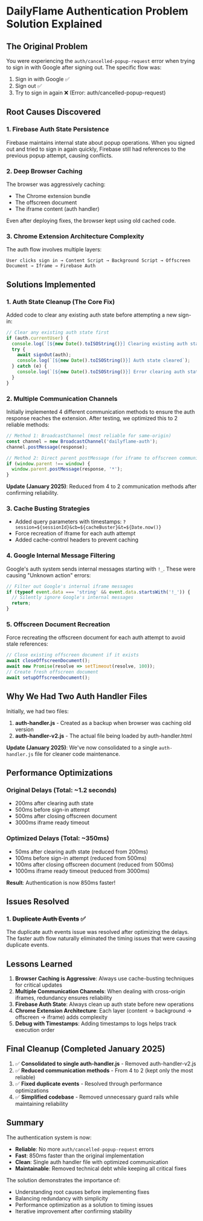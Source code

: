 # DailyFlame Authentication Problem Solution Explained

## The Original Problem

You were experiencing the `auth/cancelled-popup-request` error when trying to sign in with Google after signing out. The specific flow was:
1. Sign in with Google ✅
2. Sign out ✅  
3. Try to sign in again ❌ (Error: auth/cancelled-popup-request)

## Root Causes Discovered

### 1. **Firebase Auth State Persistence**
Firebase maintains internal state about popup operations. When you signed out and tried to sign in again quickly, Firebase still had references to the previous popup attempt, causing conflicts.

### 2. **Deep Browser Caching**
The browser was aggressively caching:
- The Chrome extension bundle
- The offscreen document
- The iframe content (auth handler)

Even after deploying fixes, the browser kept using old cached code.

### 3. **Chrome Extension Architecture Complexity**
The auth flow involves multiple layers:
```
User clicks sign in → Content Script → Background Script → Offscreen Document → Iframe → Firebase Auth
```

## Solutions Implemented

### 1. **Auth State Cleanup (The Core Fix)**
Added code to clear any existing auth state before attempting a new sign-in:

```javascript
// Clear any existing auth state first
if (auth.currentUser) {
  console.log(`[${new Date().toISOString()}] Clearing existing auth state before sign-in`);
  try {
    await signOut(auth);
    console.log(`[${new Date().toISOString()}] Auth state cleared`);
  } catch (e) {
    console.log(`[${new Date().toISOString()}] Error clearing auth state:`, e);
  }
}
```

### 2. **Multiple Communication Channels**
Initially implemented 4 different communication methods to ensure the auth response reaches the extension. After testing, we optimized this to 2 reliable methods:

```javascript
// Method 1: BroadcastChannel (most reliable for same-origin)
const channel = new BroadcastChannel('dailyflame-auth');
channel.postMessage(response);

// Method 2: Direct parent postMessage (for iframe to offscreen communication)
if (window.parent !== window) {
  window.parent.postMessage(response, '*');
}
```

**Update (January 2025)**: Reduced from 4 to 2 communication methods after confirming reliability.

### 3. **Cache Busting Strategies**
- Added query parameters with timestamps: `?session=${sessionId}&cb=${cacheBuster}&t=${Date.now()}`
- Force recreation of iframe for each auth attempt
- Added cache-control headers to prevent caching

### 4. **Google Internal Message Filtering**
Google's auth system sends internal messages starting with `!_`. These were causing "Unknown action" errors:

```javascript
// Filter out Google's internal iframe messages
if (typeof event.data === 'string' && event.data.startsWith('!_')) {
  // Silently ignore Google's internal messages
  return;
}
```

### 5. **Offscreen Document Recreation**
Force recreating the offscreen document for each auth attempt to avoid stale references:

```javascript
// Close existing offscreen document if it exists
await closeOffscreenDocument();
await new Promise(resolve => setTimeout(resolve, 100));
// Create fresh offscreen document
await setupOffscreenDocument();
```

## Why We Had Two Auth Handler Files

Initially, we had two files:
1. **auth-handler.js** - Created as a backup when browser was caching old version
2. **auth-handler-v2.js** - The actual file being loaded by auth-handler.html

**Update (January 2025)**: We've now consolidated to a single `auth-handler.js` file for cleaner code maintenance.

## Performance Optimizations

### Original Delays (Total: ~1.2 seconds)
- 200ms after clearing auth state
- 500ms before sign-in attempt  
- 500ms after closing offscreen document
- 3000ms iframe ready timeout

### Optimized Delays (Total: ~350ms)
- 50ms after clearing auth state (reduced from 200ms)
- 100ms before sign-in attempt (reduced from 500ms)
- 100ms after closing offscreen document (reduced from 500ms)
- 1000ms iframe ready timeout (reduced from 3000ms)

**Result**: Authentication is now 850ms faster!

## Issues Resolved

### 1. ~~Duplicate Auth Events~~ ✅
The duplicate auth events issue was resolved after optimizing the delays. The faster auth flow naturally eliminated the timing issues that were causing duplicate events.

## Lessons Learned

1. **Browser Caching is Aggressive**: Always use cache-busting techniques for critical updates
2. **Multiple Communication Channels**: When dealing with cross-origin iframes, redundancy ensures reliability
3. **Firebase Auth State**: Always clean up auth state before new operations
4. **Chrome Extension Architecture**: Each layer (content → background → offscreen → iframe) adds complexity
5. **Debug with Timestamps**: Adding timestamps to logs helps track execution order

## Final Cleanup (Completed January 2025)

1. ✅ **Consolidated to single auth-handler.js** - Removed auth-handler-v2.js
2. ✅ **Reduced communication methods** - From 4 to 2 (kept only the most reliable)
3. ✅ **Fixed duplicate events** - Resolved through performance optimizations
4. ✅ **Simplified codebase** - Removed unnecessary guard rails while maintaining reliability

## Summary

The authentication system is now:
- **Reliable**: No more `auth/cancelled-popup-request` errors
- **Fast**: 850ms faster than the original implementation
- **Clean**: Single auth handler file with optimized communication
- **Maintainable**: Removed technical debt while keeping all critical fixes

The solution demonstrates the importance of:
- Understanding root causes before implementing fixes
- Balancing redundancy with simplicity
- Performance optimization as a solution to timing issues
- Iterative improvement after confirming stability